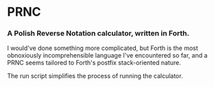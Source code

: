 # PRNC
### A Polish Reverse Notation calculator, written in Forth.

I would've done something more complicated, but Forth is the most obnoxiously incomprehensible language I've encountered so far, 
and a PRNC seems tailored to Forth's postfix stack-oriented nature.

The run script simplifies the process of running the calculator.
